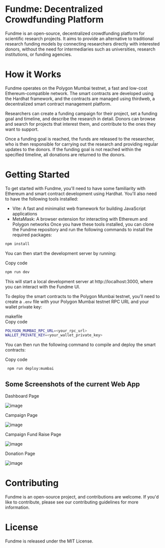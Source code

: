 # Fundme: Decentralized Crowdfunding Platform
Fundme is an open-source, decentralized crowdfunding platform for scientific research projects. It aims to provide an alternative to traditional research funding models by connecting researchers directly with interested donors, without the need for intermediaries such as universities, research institutions, or funding agencies.

# How it Works
Fundme operates on the Polygon Mumbai testnet, a fast and low-cost Ethereum-compatible network. The smart contracts are developed using the Hardhat framework, and the contracts are managed using thirdweb, a decentralized smart contract management platform.

Researchers can create a funding campaign for their project, set a funding goal and timeline, and describe the research in detail. Donors can browse and search for projects that interest them, and contribute to the ones they want to support.

Once a funding goal is reached, the funds are released to the researcher, who is then responsible for carrying out the research and providing regular updates to the donors. If the funding goal is not reached within the specified timeline, all donations are returned to the donors.

# Getting Started
To get started with Fundme, you'll need to have some familiarity with Ethereum and smart contract development using Hardhat. You'll also need to have the following tools installed:

* Vite: A fast and minimalist web framework for building JavaScript applications
* MetaMask: A browser extension for interacting with Ethereum and Polygon networks
  Once you have these tools installed, you can clone the Fundme repository and run the following commands to install the required packages:
  


 ```bash
 npm install 
 ```
You can then start the development server by running:


Copy code

```bash
npm run dev
 ```

This will start a local development server at http://localhost:3000, where you can interact with the Fundme UI.

To deploy the smart contracts to the Polygon Mumbai testnet, you'll need to create a `.env` file with your Polygon Mumbai testnet RPC URL and your wallet private key:

makefile  <br>
Copy code <br>

 ```bash
 POLYGON_MUMBAI_RPC_URL=<your_rpc_url>
 WALLET_PRIVATE_KEY=<your_wallet_private_key>
 ```
You can then run the following command to compile and deploy the smart contracts:


Copy code

 ```bash
  npm run deploy:mumbai
   ```

## Some Screenshots of the current Web App
Dashboard Page

![image](https://github.com/0xnehasingh/Fundme/assets/67492324/2a189c96-4235-4c10-ae7d-20d8efece2ef)



Campaign Page

![image](https://github.com/0xnehasingh/Fundme/assets/67492324/f7506e97-3918-41ef-ab74-0b0b56c5732b)


Campaign Fund Raise Page

![image](https://github.com/0xnehasingh/Fundme/assets/67492324/f1efb3bc-1304-4d08-b424-af8fa9c918f3)


Donation Page


![image](https://github.com/0xnehasingh/Fundme/assets/67492324/53f85173-0710-4df9-8c1b-a31f48123b75)











# Contributing
Fundme is an open-source project, and contributions are welcome. If you'd like to contribute, please see our contributing guidelines for more information.

# License
Fundme is released under the MIT License.
